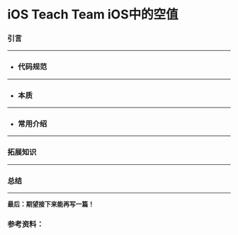 # iOS Teach Team iOS中的空值

### 引言

---
* ### 代码规范

---
* ### 本质

---
* ### 常用介绍

---
### 拓展知识

---
### 总结


---
**最后：期望接下来能再写一篇！**

### 参考资料：